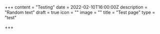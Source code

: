 +++
content = "Testing"
date = 2022-02-10T16:00:00Z
description = "Random text"
draft = true
icon = ""
image = ""
title = "Test page"
type = "test"

+++
